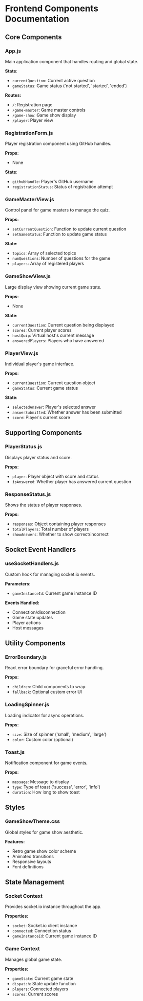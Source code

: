 # Frontend Components Documentation

## Core Components

### App.js
Main application component that handles routing and global state.

**State:**
- `currentQuestion`: Current active question
- `gameStatus`: Game status ('not started', 'started', 'ended')

**Routes:**
- `/`: Registration page
- `/game-master`: Game master controls
- `/game-show`: Game show display
- `/player`: Player view

### RegistrationForm.js
Player registration component using GitHub handles.

**Props:**
- None

**State:**
- `githubHandle`: Player's GitHub username
- `registrationStatus`: Status of registration attempt

### GameMasterView.js
Control panel for game masters to manage the quiz.

**Props:**
- `setCurrentQuestion`: Function to update current question
- `setGameStatus`: Function to update game status

**State:**
- `topics`: Array of selected topics
- `numQuestions`: Number of questions for the game
- `players`: Array of registered players

### GameShowView.js
Large display view showing current game state.

**Props:**
- None

**State:**
- `currentQuestion`: Current question being displayed
- `scores`: Current player scores
- `hostQuip`: Virtual host's current message
- `answeredPlayers`: Players who have answered

### PlayerView.js
Individual player's game interface.

**Props:**
- `currentQuestion`: Current question object
- `gameStatus`: Current game status

**State:**
- `selectedAnswer`: Player's selected answer
- `answerSubmitted`: Whether answer has been submitted
- `score`: Player's current score

## Supporting Components

### PlayerStatus.js
Displays player status and score.

**Props:**
- `player`: Player object with score and status
- `isAnswered`: Whether player has answered current question

### ResponseStatus.js
Shows the status of player responses.

**Props:**
- `responses`: Object containing player responses
- `totalPlayers`: Total number of players
- `showAnswers`: Whether to show correct/incorrect

## Socket Event Handlers

### useSocketHandlers.js
Custom hook for managing socket.io events.

**Parameters:**
- `gameInstanceId`: Current game instance ID

**Events Handled:**
- Connection/disconnection
- Game state updates
- Player actions
- Host messages

## Utility Components

### ErrorBoundary.js
React error boundary for graceful error handling.

**Props:**
- `children`: Child components to wrap
- `fallback`: Optional custom error UI

### LoadingSpinner.js
Loading indicator for async operations.

**Props:**
- `size`: Size of spinner ('small', 'medium', 'large')
- `color`: Custom color (optional)

### Toast.js
Notification component for game events.

**Props:**
- `message`: Message to display
- `type`: Type of toast ('success', 'error', 'info')
- `duration`: How long to show toast

## Styles

### GameShowTheme.css
Global styles for game show aesthetic.

**Features:**
- Retro game show color scheme
- Animated transitions
- Responsive layouts
- Font definitions

## State Management

### Socket Context
Provides socket.io instance throughout the app.

**Properties:**
- `socket`: Socket.io client instance
- `connected`: Connection status
- `gameInstanceId`: Current game instance ID

### Game Context
Manages global game state.

**Properties:**
- `gameState`: Current game state
- `dispatch`: State update function
- `players`: Connected players
- `scores`: Current scores